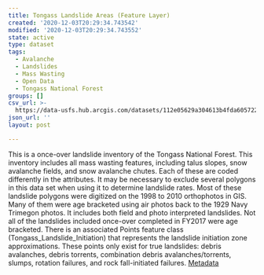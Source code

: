 ```yaml
---
title: Tongass Landslide Areas (Feature Layer)
created: '2020-12-03T20:29:34.743542'
modified: '2020-12-03T20:29:34.743552'
state: active
type: dataset
tags:
  - Avalanche
  - Landslides
  - Mass Wasting
  - Open Data
  - Tongass National Forest
groups: []
csv_url: >-
  https://data-usfs.hub.arcgis.com/datasets/112e05629a304613b4fda6057225d60d_1.csv?outSR=%7B%22latestWkid%22%3A4269%2C%22wkid%22%3A4269%7D
json_url: ''
layout: post

---
```

This is a once-over landslide inventory of the Tongass National Forest. This inventory includes all mass wasting features, including talus slopes, snow avalanche fields, and snow avalanche chutes. Each of these are coded differently in the attributes. It may be necessary to exclude several polygons in this data set when using it to determine landslide rates. Most of these landslide polygons were digitized on the 1998 to 2010 orthophotos in GIS. Many of them were age bracketed using air photos back to the 1929 Navy Trimegon photos. It includes both field and photo interpreted landslides. Not all of the landslides included once-over completed in FY2017 were age bracketed. There is an associated Points feature class (Tongass_Landslide_Initiation) that represents the landslide initiation zone approximations. These points only exist for true landslides: debris avalanches, debris torrents, combination debris avalanches/torrents, slumps, rotation failures, and rock fall-initiated failures. <a href='https://data.fs.usda.gov/geodata/edw/datasets.php?xmlKeyword=tongass' target='_blank'>Metadata</a>
